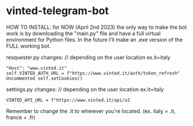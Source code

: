 # vinted-telegram-bot

HOW TO INSTALL: for NOW (April 2nd 2023) the only way to make the bot work is by downloading the "main.py" file and have a full virtual environment for Python files.
In the future I'll make an .exe version of the FULL working bot.

resquester.py changes: // depending on the user location ex.it=italy

    "Host": "www.vinted.it" 
    self.VINTED_AUTH_URL = f"https://www.vinted.it/auth/token_refresh"
    Uncommented self.setCookies()

settings.py changes: // depending on the user location ex.it=italy

    VINTED_API_URL = f"https://www.vinted.it/api/v2
    
Remember to change the .it to wherever you're located. (ex. italy = .it, france = .fr)

